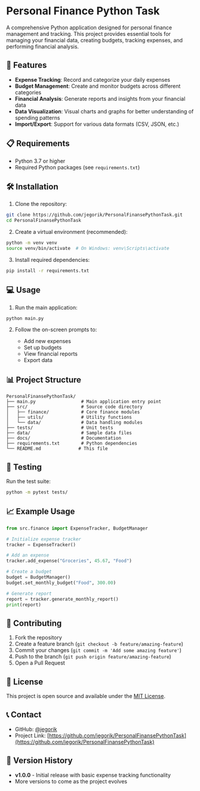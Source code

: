 # Personal Finance Python Task

A comprehensive Python application designed for personal finance management and tracking. This project provides essential tools for managing your financial data, creating budgets, tracking expenses, and performing financial analysis.

## 🚀 Features

- **Expense Tracking**: Record and categorize your daily expenses
- **Budget Management**: Create and monitor budgets across different categories
- **Financial Analysis**: Generate reports and insights from your financial data
- **Data Visualization**: Visual charts and graphs for better understanding of spending patterns
- **Import/Export**: Support for various data formats (CSV, JSON, etc.)

## 📋 Requirements

- Python 3.7 or higher
- Required Python packages (see `requirements.txt`)

## 🛠️ Installation

1. Clone the repository:

```bash
git clone https://github.com/jegorik/PersonalFinansePythonTask.git
cd PersonalFinansePythonTask
```

2. Create a virtual environment (recommended):

```bash
python -m venv venv
source venv/bin/activate  # On Windows: venv\Scripts\activate
```

3. Install required dependencies:

```bash
pip install -r requirements.txt
```

## 💻 Usage

1. Run the main application:

```bash
python main.py
```

2. Follow the on-screen prompts to:

   - Add new expenses
   - Set up budgets
   - View financial reports
   - Export data

## 📊 Project Structure

```text
PersonalFinansePythonTask/
├── main.py                 # Main application entry point
├── src/                    # Source code directory
│   ├── finance/            # Core finance modules
│   ├── utils/              # Utility functions
│   └── data/               # Data handling modules
├── tests/                  # Unit tests
├── data/                   # Sample data files
├── docs/                   # Documentation
├── requirements.txt        # Python dependencies
└── README.md              # This file
```

## 🧪 Testing

Run the test suite:

```bash
python -m pytest tests/
```

## 📈 Example Usage

```python
from src.finance import ExpenseTracker, BudgetManager

# Initialize expense tracker
tracker = ExpenseTracker()

# Add an expense
tracker.add_expense("Groceries", 45.67, "Food")

# Create a budget
budget = BudgetManager()
budget.set_monthly_budget("Food", 300.00)

# Generate report
report = tracker.generate_monthly_report()
print(report)
```

## 🤝 Contributing

1. Fork the repository
2. Create a feature branch (`git checkout -b feature/amazing-feature`)
3. Commit your changes (`git commit -m 'Add some amazing feature'`)
4. Push to the branch (`git push origin feature/amazing-feature`)
5. Open a Pull Request

## 📝 License

This project is open source and available under the [MIT License](LICENSE).

## 📞 Contact

- GitHub: [@jegorik](https://github.com/jegorik)
- Project Link: [https://github.com/jegorik/PersonalFinansePythonTask](https://github.com/jegorik/PersonalFinansePythonTask)

## 🔄 Version History

- **v1.0.0** - Initial release with basic expense tracking functionality
- More versions to come as the project evolves
